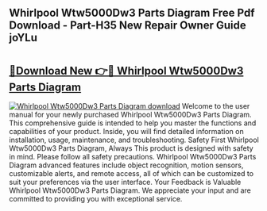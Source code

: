 ## Whirlpool Wtw5000Dw3 Parts Diagram Free Pdf Download - Part-H35 New Repair Owner Guide joYLu

# <h2><a href="http://dfrcvlb.blite.top/?on=Whirlpool+Wtw5000Dw3+Parts+Diagram">🔗Download New 👉🔴 Whirlpool Wtw5000Dw3 Parts Diagram</a></h2>

[![Whirlpool Wtw5000Dw3 Parts Diagram download](https://i.imgur.com/lujVjoI.png)](http://dfrcvlb.blite.top/?on=Whirlpool+Wtw5000Dw3+Parts+Diagram)
Welcome to the user manual for your newly purchased Whirlpool Wtw5000Dw3 Parts Diagram. This comprehensive guide is intended to help you master the functions and capabilities of your product. Inside, you will find detailed information on installation, usage, maintenance, and troubleshooting. Safety First Whirlpool Wtw5000Dw3 Parts Diagram, Always This product is designed with safety in mind. Please follow all safety precautions. Whirlpool Wtw5000Dw3 Parts Diagram advanced features include object recognition, motion sensors, customizable alerts, and remote access, all of which can be customized to suit your preferences via the user interface. Your Feedback is Valuable Whirlpool Wtw5000Dw3 Parts Diagram. We appreciate your input and are committed to providing you with exceptional service.
